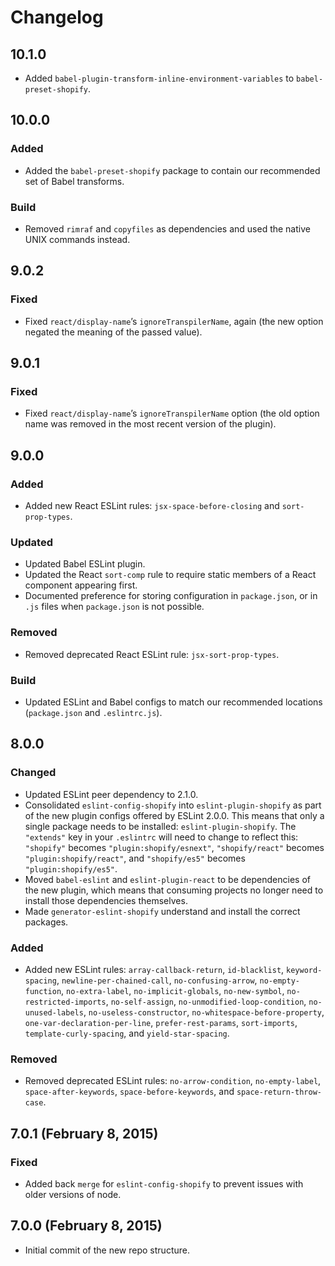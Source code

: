 # Changelog

## 10.1.0

- Added `babel-plugin-transform-inline-environment-variables` to `babel-preset-shopify`.

## 10.0.0

### Added

- Added the `babel-preset-shopify` package to contain our recommended set of Babel transforms.

### Build

- Removed `rimraf` and `copyfiles` as dependencies and used the native UNIX commands instead.

## 9.0.2

### Fixed

- Fixed `react/display-name`’s `ignoreTranspilerName`, again (the new option negated the meaning of the passed value).

## 9.0.1

### Fixed

- Fixed `react/display-name`’s `ignoreTranspilerName` option (the old option name was removed in the most recent version of the plugin).

## 9.0.0

### Added

- Added new React ESLint rules: `jsx-space-before-closing` and `sort-prop-types`.

### Updated

- Updated Babel ESLint plugin.
- Updated the React `sort-comp` rule to require static members of a React component appearing first.
- Documented preference for storing configuration in `package.json`, or in `.js` files when `package.json` is not possible.

### Removed

- Removed deprecated React ESLint rule: `jsx-sort-prop-types`.

### Build

- Updated ESLint and Babel configs to match our recommended locations (`package.json` and `.eslintrc.js`).

## 8.0.0

### Changed

- Updated ESLint peer dependency to 2.1.0.
- Consolidated `eslint-config-shopify` into `eslint-plugin-shopify` as part of the new plugin configs offered by ESLint 2.0.0. This means that only a single package needs to be installed: `eslint-plugin-shopify`. The `"extends"` key in your `.eslintrc` will need to change to reflect this: `"shopify"` becomes `"plugin:shopify/esnext"`, `"shopify/react"` becomes `"plugin:shopify/react"`, and `"shopify/es5"` becomes `"plugin:shopify/es5"`.
- Moved `babel-eslint` and `eslint-plugin-react` to be dependencies of the new plugin, which means that consuming projects no longer need to install those dependencies themselves.
- Made `generator-eslint-shopify` understand and install the correct packages.

### Added

- Added new ESLint rules: `array-callback-return`, `id-blacklist`, `keyword-spacing`, `newline-per-chained-call`, `no-confusing-arrow`, `no-empty-function`, `no-extra-label`, `no-implicit-globals`, `no-new-symbol`, `no-restricted-imports`, `no-self-assign`, `no-unmodified-loop-condition`, `no-unused-labels`, `no-useless-constructor`, `no-whitespace-before-property`, `one-var-declaration-per-line`, `prefer-rest-params`, `sort-imports`, `template-curly-spacing`, and `yield-star-spacing`.

### Removed

- Removed deprecated ESLint rules: `no-arrow-condition`, `no-empty-label`, `space-after-keywords`, `space-before-keywords`, and `space-return-throw-case`.


## 7.0.1 (February 8, 2015)

### Fixed

- Added back `merge` for `eslint-config-shopify` to prevent issues with older versions of node.

## 7.0.0 (February 8, 2015)

- Initial commit of the new repo structure.
